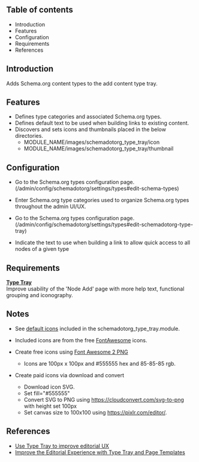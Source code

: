 Table of contents
-----------------

* Introduction
* Features
* Configuration
* Requirements
* References

Introduction
------------

Adds Schema.org content types to the add content type tray.


Features
--------

- Defines type categories and associated Schema.org types.
- Defines default text to be used when building links to existing content.
- Discovers and sets icons and thumbnails placed in the below directories.
  - MODULE\_NAME/images/schemadotorg\_type\_tray/icon 
  - MODULE\_NAME/images/schemadotorg\_type\_tray/thumbnail

Configuration
-------------

- Go to the Schema.org types configuration page.  
  (/admin/config/schemadotorg/settings/types#edit-schema-types)
- Enter Schema.org type categories used to organize Schema.org types throughout the admin UI/UX.

- Go to the Schema.org types configuration page.  
  (/admin/config/schemadotorg/settings/types#edit-schemadotorg-type-tray)
- Indicate the text to use when building a link to allow quick access to all nodes of a given type


Requirements
------------

**[Type Tray](https://www.drupal.org/project/type_tray)**  
Improve usability of the 'Node Add' page with more help text, functional grouping and iconography.


Notes
-----

- See [default icons](https://git.drupalcode.org/project/schemadotorg/-/tree/1.0.x/modules/schemadotorg_type_tray/images/schemadotorg_type_tray/icon?ref_type=heads)
  included in the schemadotorg_type_tray.module.
- Included icons are from the free [FontAwesome](https://fontawesome.com/) icons.

- Create free icons using [Font Awesome 2 PNG ](https://fa2png.app/)
  - Icons are 100px x 100px and #555555 hex and 85-85-85 rgb.
- Create paid icons via download and convert
  - Download icon SVG.
  - Set fill="#555555"
  - Convert SVG to PNG using https://cloudconvert.com/svg-to-png with height set 100px
  - Set canvas size to 100x100 using https://pixlr.com/editor/.


References
----------

- [Use Type Tray to improve editorial UX](https://architecture.lullabot.com/adr/20220503-use-type-tray/)
- [Improve the Editorial Experience with Type Tray and Page Templates](https://www.lullabot.com/articles/improve-editorial-experience-type-tray-and-page-templates)
